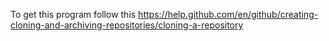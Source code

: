 To get this program follow this https://help.github.com/en/github/creating-cloning-and-archiving-repositories/cloning-a-repository
